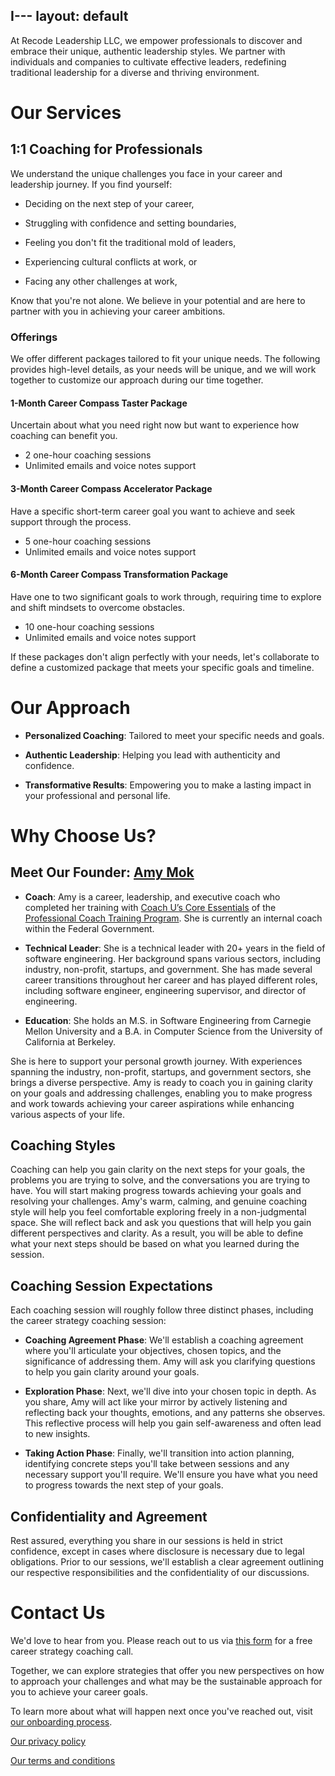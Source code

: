 I---
layout: default
---

At Recode Leadership LLC, we empower professionals to discover and embrace their unique, authentic leadership styles. We partner with individuals and companies to cultivate effective leaders, redefining traditional leadership for a diverse and thriving environment.

# Our Services

## 1:1 Coaching for Professionals

We understand the unique challenges you face in your career and leadership journey. If you find yourself:

- Deciding on the next step of your career,

- Struggling with confidence and setting boundaries,

- Feeling you don't fit the traditional mold of leaders,
  
- Experiencing cultural conflicts at work, or

- Facing any other challenges at work,

Know that you're not alone. We believe in your potential and are here to partner with you in achieving your career ambitions.

### Offerings
We offer different packages tailored to fit your unique needs. The following provides high-level details, as your needs will be unique, and we will work together to customize our approach during our time together.

#### 1-Month Career Compass Taster Package
Uncertain about what you need right now but want to experience how coaching can benefit you.

- 2 one-hour coaching sessions
- Unlimited emails and voice notes support

#### 3-Month Career Compass Accelerator Package
Have a specific short-term career goal you want to achieve and seek support through the process.

- 5 one-hour coaching sessions
- Unlimited emails and voice notes support

#### 6-Month Career Compass Transformation Package
Have one to two significant goals to work through, requiring time to explore and shift mindsets to overcome obstacles.

- 10 one-hour coaching sessions
- Unlimited emails and voice notes support

If these packages don't align perfectly with your needs, let's collaborate to define a customized package that meets your specific goals and timeline.

# Our Approach
- **Personalized Coaching**: Tailored to meet your specific needs and goals.

- **Authentic Leadership**: Helping you lead with authenticity and confidence.

- **Transformative Results**: Empowering you to make a lasting impact in your professional and personal life.

# Why Choose Us?

## Meet Our Founder: [Amy Mok](https://www.linkedin.com/in/amymok/)

  - **Coach**: Amy is a career, leadership, and executive coach who completed her training with [Coach U’s Core Essentials](https://www.coachu.com/BecomeaCoach/ProfessionalCoachTrainingProgram/Phase1CoreEssentials/) of the [Professional Coach Training Program](https://www.coachu.com/BecomeaCoach/ProfessionalCoachTrainingProgram/). She is currently an internal coach within the Federal Government.

  - **Technical Leader**: She is a technical leader with 20+ years in the field of software engineering. Her background spans various sectors, including industry, non-profit, startups, and government. She has made several career transitions throughout her career and has played different roles, including software engineer, engineering supervisor, and director of engineering.
  
  - **Education**: She holds an M.S. in Software Engineering from Carnegie Mellon University and a B.A. in Computer Science from the University of California at Berkeley.

She is here to support your personal growth journey. With experiences spanning the industry, non-profit, startups, and government sectors, she brings a diverse perspective. Amy is ready to coach you in gaining clarity on your goals and addressing challenges, enabling you to make progress and work towards achieving your career aspirations while enhancing various aspects of your life.

## Coaching Styles
Coaching can help you gain clarity on the next steps for your goals, the problems you are trying to solve, and the conversations you are trying to have. You will start making progress towards achieving your goals and resolving your challenges. Amy's warm, calming, and genuine coaching style will help you feel comfortable exploring freely in a non-judgmental space. She will reflect back and ask you questions that will help you gain different perspectives and clarity. As a result, you will be able to define what your next steps should be based on what you learned during the session.

## Coaching Session Expectations
Each coaching session will roughly follow three distinct phases, including the career strategy coaching session:

- **Coaching Agreement Phase**: We'll establish a coaching agreement where you'll articulate your objectives, chosen topics, and the significance of addressing them. Amy will ask you clarifying questions to help you gain clarity around your goals.

- **Exploration Phase**: Next, we'll dive into your chosen topic in depth. As you share, Amy will act like your mirror by actively listening and reflecting back your thoughts, emotions, and any patterns she observes. This reflective process will help you gain self-awareness and often lead to new insights.

- **Taking Action Phase**: Finally, we'll transition into action planning, identifying concrete steps you'll take between sessions and any necessary support you'll require. We'll ensure you have what you need to progress towards the next step of your goals.

## Confidentiality and Agreement
Rest assured, everything you share in our sessions is held in strict confidence, except in cases where disclosure is necessary due to legal obligations. Prior to our sessions, we'll establish a clear agreement outlining our respective responsibilities and the confidentiality of our discussions.


# Contact Us
We'd love to hear from you. Please reach out to us via [this form](https://forms.gle/Mb3ngWVDmRrAj8ueA) for a free career strategy coaching call.

Together, we can explore strategies that offer you new perspectives on how to approach your challenges and what may be the sustainable approach for you to achieve your career goals.

To learn more about what will happen next once you've reached out, visit [our onboarding process](./onboarding-process.html).

[Our privacy policy](./privacy-policy.html)

[Our terms and conditions](./terms-and-conditions.html)
